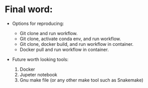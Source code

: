 # Final word:

* Options for reproducing:

    - Git clone and run workflow.
    - Git clone, activate conda env, and run workflow.
    - Git clone, docker build, and run workflow in container.
    - Docker pull and run workflow in container.


* Future worth looking tools:
    1. Docker
    2. Jupeter notebook
    3. Gnu make file (or any other make tool such as Snakemake)
